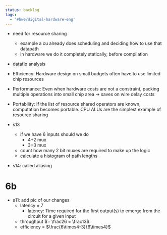 ```yaml
---
status: backlog
tags:
  - '#hwe/digital-hardware-eng'
---
```


- need for resource sharing

  - example a cu already does scheduling and deciding how to use that datapath
  - in hardware we do it completely statically, before compilation

- dataflo analysis

- Efficiency: Hardware design on small budgets often have to use limited chip resources

- Performance: Even when hardware costs are not a constraint, packing multiple operations into small chip area → saves on wire delay costs

- Portability: If the list of resource shared operators are known, computation becomes portable. CPU ALUs are the simplest example of resource sharing

- s13

  - if we have 6 inputs should we do
    - 4+2 mux
    - 3+3 mux
  - count how many 2 bit muxes are required to make up the logic
  - calculate a histogram of path lengths

- s14: called aliasing

# 6b

- s11: add pic of our changes
  - latency = 7
    - latency: Time required for the first output(s) to emerge from the circuit for a given input
  - throughput $= \frac26 = \frac13$
  - efficiency = $\frac{6\times4-3}{6\times4}$
